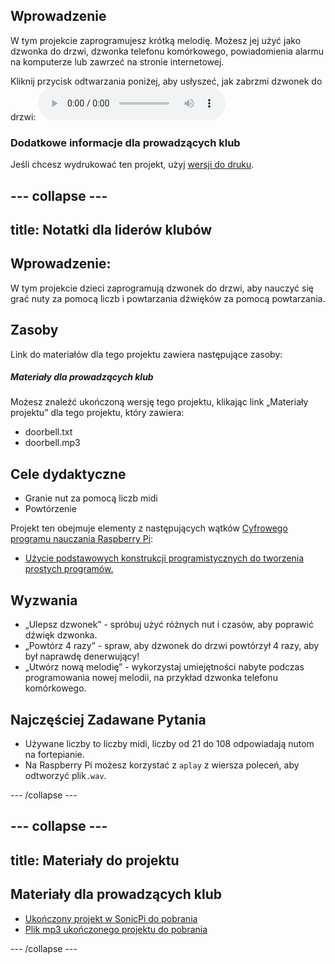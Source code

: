 ## Wprowadzenie

W tym projekcie zaprogramujesz krótką melodię. Możesz jej użyć jako dzwonka do drzwi, dzwonka telefonu komórkowego, powiadomienia alarmu na komputerze lub zawrzeć na stronie internetowej.

<div id="audio-preview" class="pdf-hidden">
  Kliknij przycisk odtwarzania poniżej, aby usłyszeć, jak zabrzmi dzwonek do drzwi: <audio controls preload> <source src="resources/doorbell.mp3" type="audio/mpeg"> Twoja przeglądarka nie obsługuje elementów <code>audio</code>. </audio>
</div>

### Dodatkowe informacje dla prowadzących klub

Jeśli chcesz wydrukować ten projekt, użyj [wersji do druku](https://projects.raspberrypi.org/en/projects/compose-tune/print).

## \--- collapse \---

## title: Notatki dla liderów klubów

## Wprowadzenie:

W tym projekcie dzieci zaprogramują dzwonek do drzwi, aby nauczyć się grać nuty za pomocą liczb i powtarzania dźwięków za pomocą powtarzania.

## Zasoby

Link do materiałów dla tego projektu zawiera następujące zasoby:

##### Materiały dla prowadzących klub

Możesz znaleźć ukończoną wersję tego projektu, klikając link „Materiały projektu” dla tego projektu, który zawiera:

* doorbell.txt
* doorbell.mp3

## Cele dydaktyczne

* Granie nut za pomocą liczb midi
* Powtórzenie

Projekt ten obejmuje elementy z następujących wątków [Cyfrowego programu nauczania Raspberry Pi](http://rpf.io/curriculum):

* [Użycie podstawowych konstrukcji programistycznych do tworzenia prostych programów.](https://www.raspberrypi.org/curriculum/programming/creator)

## Wyzwania

* „Ulepsz dzwonek” - spróbuj użyć różnych nut i czasów, aby poprawić dźwięk dzwonka.
* „Powtórz 4 razy” - spraw, aby dzwonek do drzwi powtórzył 4 razy, aby był naprawdę denerwujący!
* „Utwórz nową melodię” - wykorzystaj umiejętności nabyte podczas programowania nowej melodii, na przykład dzwonka telefonu komórkowego.

## Najczęściej Zadawane Pytania

* Używane liczby to liczby midi, liczby od 21 do 108 odpowiadają nutom na fortepianie.
* Na Raspberry Pi możesz korzystać z `aplay` z wiersza poleceń, aby odtworzyć plik`.wav`.

\--- /collapse \---

## \--- collapse \---

## title: Materiały do projektu

## Materiały dla prowadzących klub

* [Ukończony projekt w SonicPi do pobrania](resources/doorbell.txt)
* [Plik mp3 ukończonego projektu do pobrania](resources/doorbell.mp3)

\--- /collapse \---